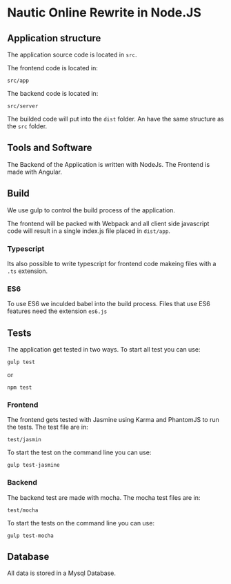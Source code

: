 # Nautic Online Rewrite in Node.JS

## Application structure

The application source code is located in `src`.

The frontend code is located in:

`src/app`

The backend code is located in:

`src/server`

The builded code will put into the `dist` folder. An have the same structure as the `src` folder.

## Tools and Software

The Backend of the Application is written with NodeJs.
The Frontend is made with Angular.

## Build

We use gulp to control the build process of the application.

The frontend will be packed with Webpack and all client side javascript code will result in a single index.js file placed in `dist/app`.

### Typescript
Its also possible to write typescript for frontend code makeing files with a `.ts` extension.

### ES6
 To use ES6 we inculded babel into the build process. Files that use ES6 features need the extension `es6.js`

## Tests
The application get tested in two ways. To start all test you can use:

`gulp test`

or

`npm test`

### Frontend
The frontend gets tested with Jasmine using Karma and PhantomJS to run the tests. The test file are in:

`test/jasmin`

To start the test on the command line you can use: 

`gulp test-jasmine`

### Backend
The backend test are made with mocha. The mocha test files are in:

`test/mocha`

To start the tests on the command line you can use:

`gulp test-mocha`

## Database

All data is stored in a Mysql Database.

